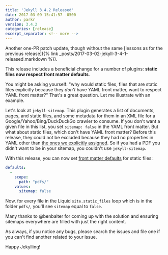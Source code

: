```yaml
---
title: 'Jekyll 3.4.2 Released'
date: 2017-03-09 15:41:57 -0500
author: parkr
version: 3.4.2
categories: [release]
excerpt_separator: <!-- more -->
---
```


Another one-PR patch update, though without the same [lessons as for the
previous release]({% link _posts/2017-03-02-jekyll-3-4-1-released.markdown %}).

This release includes a beneficial change for a number of plugins:
**static files now respect front matter defaults**.

<!-- more -->

You might be asking yourself: "why would static files, files that are
static files explicitly because they *don't* have YAML front matter, want
to respect YAML front matter?" That's a great question. Let me illustrate
with an example.

Let's look at `jekyll-sitemap`. This plugin generates a list of documents,
pages, and static files, and some metadata for them in an XML file for a
Google/Yahoo/Bing/DuckDuckGo crawler to consume. If you don't want a given
file in this list, you set `sitemap: false` in the YAML front matter. But
what about static files, which don't have YAML front matter? Before this
release, they could not be excluded because they had no properties in YAML
other than [the ones we explicitly assigned](https://github.com/jekyll/jekyll/blob/v3.4.1/lib/jekyll/static_file.rb#L98-L106).
So if you had a PDF you didn't want to be in your sitemap, you couldn't use
`jekyll-sitemap`.

With this release, you can now set [front matter
defaults](/docs/configuration/#front-matter-defaults) for static files:

```yaml
defaults:
  -
    scope:
      path: "pdfs/"
    values:
      sitemap: false
```

Now, for every file in the Liquid `site.static_files` loop which is in the
folder `pdfs/`, you'll see `sitemap` equal to `false`.

Many thanks to @benbalter for coming up with the solution and ensuring
sitemaps everywhere are filled with just the right content.

As always, if you notice any bugs, please search the issues and file one if
you can't find another related to your issue.

Happy Jekylling!
